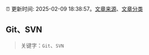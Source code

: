 :alarm_clock: 更新时间: 2025-02-09 18:38:57。[文章来源](/README.md)、[文章分类](/TAGS.md)

## Git、SVN


> 关键字：`Git`、`SVN`



